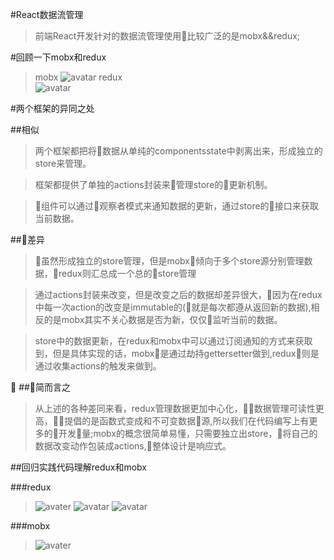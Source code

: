 #React数据流管理

>前端React开发针对的数据流管理使用比较广泛的是mobx&&redux;

#回顾一下mobx和redux

>mobx
![avatar](http://cn.mobx.js.org/flow.png)
redux<br/>
![avatar](https://gw.alicdn.com/tps/TB1SsWQLFXXXXXMXVXXXXXXXXXX-1170-514.jpg_600x600.jpg)

#两个框架的异同之处

##相似

>两个框架都把将数据从单纯的componentsstate中剥离出来，形成独立的store来管理。

>框架都提供了单独的actions封装来管理store的更新机制。

>组件可以通过观察者模式来通知数据的更新，通过store的接口来获取当前数据。

##差异

>虽然形成独立的store管理，但是mobx倾向于多个store源分别管理数据，redux则汇总成一个总的store管理

>通过actions封装来改变，但是改变之后的数据却差异很大，因为在redux中每一次action的改变是immutable的(就是每次都遵从返回新的数据),相反的是mobx其实不关心数据是否为新，仅仅监听当前的数据。

>store中的数据更新，在redux和mobx中可以通过订阅通知的方式来获取到，但是具体实现的话，mobx是通过劫持gettersetter做到,redux则是通过收集actions的触发来做到。


##简而言之

>从上述的各种差同来看，redux管理数据更加中心化，数据管理可读性更高，提倡的是函数式变成和不可变数据源,所以我们在代码编写上有更多的开发量;mobx的概念很简单易懂，只需要独立出store，将自己的数据改变动作包装成actions,整体设计是响应式。


##回归实践代码理解redux和mobx

###redux
>![avater](http://yun.dui88.com/F4C81935-034F-4660-A25A-1A4739CDFA17.png)
![avatar](http://yun.dui88.com/A68FCFC9-EBFB-450D-888A-B916557FD887.png)
![avatar](http://yun.dui88.com/CF06FF44-FFA6-4D22-83D3-3548A7F8468F.png)

###mobx
>![avater](http://yun.dui88.com/A3E82219-F611-4435-80BA-6B7150B33C28.png)





